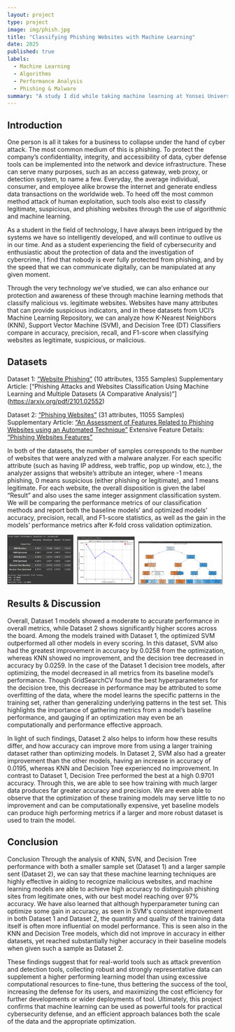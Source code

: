 ```yaml
---
layout: project
type: project
image: img/phish.jpg
title: "Classifying Phishing Websites with Machine Learning"
date: 2025
published: true
labels:
  - Machine Learning
  - Algorithms
  - Performance Analysis
  - Phishing & Malware
summary: "A study I did while taking machine learning at Yonsei University, which compares the performances metrics of models to classify phishing websites when trained with different algorithms."
---
```




## Introduction 
One person is all it takes for a business to collapse under the hand of cyber attack. The most common medium of this is phishing. To protect the company’s confidentiality, integrity, and accessibility of data, cyber defense tools can be implemented into the network and device infrastructure. These can serve many purposes, such as an access gateway, web proxy, or detection system, to name a few. Everyday, the average individual, consumer, and employee alike browse the internet and generate endless data transactions on the worldwide web. To heed off the most common method attack of human exploitation, such tools also exist to classify legitimate, suspicious, and phishing websites through the use of algorithmic and machine learning. 

As a student in the field of technology, I have always been intrigued by the systems we have so intelligently developed, and will continue to outlive us in our time. And as a student experiencing the field of cybersecurity and enthusiastic about the protection of data and the investigation of cybercrime, I find that nobody is ever fully protected from phishing, and by the speed that we can communicate digitally, can be manipulated at any given moment. 

Through the very technology we’ve studied, we can also enhance our protection and awareness of these through machine learning methods that classify malicious vs. legitimate websites. Websites have many attributes that can provide suspicious indicators, and in these datasets from UCI’s Machine Learning Repository, we can analyze how K-Nearest Neighbors (KNN), Support Vector Machine (SVM), and Decision Tree (DT) Classifiers compare in accuracy, precision, recall, and F1-score when classifying websites as legitimate, suspicious, or malicious.

## Datasets
Dataset 1: [“Website Phishing”](https://archive.ics.uci.edu/dataset/379/website+phishing) (10 attributes, 1355 Samples) 
Supplementary Article: [“Phishing Attacks and Websites Classification Using Machine Learning and Multiple Datasets (A Comparative Analysis)”] (https://arxiv.org/pdf/2101.02552)

Dataset 2: [“Phishing Websites”](https://archive.ics.uci.edu/dataset/327/phishing+websites) (31 attributes, 11055 Samples)
Supplementary Article: [“An Assessment of Features Related to Phishing Websites using an Automated Technique”](https://ieeexplore.ieee.org/document/6470857)
Extensive Feature Details: [“Phishing Websites Features”](https://docs.google.com/document/d/18UR797f4JmD1AYxEy-Os7mQvf4jvhKo2/edit)

In both of the datasets, the number of samples corresponds to the number of websites that were analyzed with a malware analyzer. For each specific attribute (such as having IP address, web traffic, pop up window, etc.), the analyzer assigns that website’s attribute an integer, where -1 means phishing, 0 means suspicious (either phishing or legitimate), and 1 means legitimate. For each website, the overall disposition is given the label “Result” and also uses the same integer assignment classification system. We will be comparing the performance metrics of our classification methods and report both the baseline models’ and optimized models’ accuracy, precision, recall, and F1-score statistics, as well as the gain in the models’ performance metrics after K-fold cross validation optimization. 

<div>
  <img class="img-fluid" src="../img/dataset2(1).png" style="display: inline-block; width: 30%; margin-right: 1%;">
  <img class="img-fluid" src="../img/dataset2(2).png" style="display: inline-block; width: 26%; margin-right: 1%;">
  <img class="img-fluid" src="../img/dataset2(3).png" style="display: inline-block; width: 38%;">
</div>

## Results & Discussion
Overall, Dataset 1 models showed a moderate to accurate performance in overall metrics, while Dataset 2 shows significantly higher scores across the board. Among the models trained with Dataset 1, the optimized SVM outperformed all other models in every scoring. In this dataset, SVM also had the greatest improvement in accuracy by 0.0258 from the optimization, whereas KNN showed no improvement, and the decision tree decreased in accuracy by 0.0259. In the case of the Dataset 1 decision tree models, after optimizing, the model decreased in all metrics from its baseline model’s performance. Though GridSearchCV found the best hyperparameters for the decision tree, this decrease in performance may be attributed to some overfitting of the data, where the model learns the specific patterns in the training set, rather than generalizing underlying patterns in the test set. This highlights the importance of gathering metrics from a model’s baseline performance, and gauging if an optimization may even be an computationally and performance effective approach. 

In light of such findings, Dataset 2 also helps to inform how these results differ, and how accuracy can improve more from using a larger training dataset rather than optimizing models. In Dataset 2, SVM also had a greater improvement than the other models, having an increase in accuracy of 0.0195, whereas KNN and Decision Tree experienced no improvement. In contrast to Dataset 1, Decision Tree performed the best at a high 0.9701 accuracy. Through this, we are able to see how training with much larger data produces far greater accuracy and precision. We are even able to observe that the optimization of these training models may serve little to no improvement and can be computationally expensive, yet baseline models can produce high performing metrics if a larger and more robust dataset is used to train the model. 

## Conclusion

Conclusion
Through the analysis of KNN, SVN, and Decision Tree performance with both a smaller sample set (Dataset 1) and a larger sample sent (Dataset 2), we can say that these machine learning techniques are highly effective in aiding to recognize malicious websites, and machine learning models are able to achieve high accuracy to distinguish phishing sites from legitimate ones, with our best model reaching over 97% accuracy. 
We have also learned that although hyperparameter tuning can optimize some gain in accuracy, as seen in SVM's consistent improvement in both Dataset 1 and Dataset 2, the quantity and quality of the training data itself is often more influential on model performance. This is seen also in the KNN and Decision Tree models, which did not improve in accuracy in either datasets, yet reached substantially higher accuracy in their baseline models when given such a sample as Dataset 2. 

These findings suggest that for real-world tools such as attack prevention and detection tools, collecting robust and strongly representative data can supplement a higher performing learning model than using excessive computational resources to fine-tune, thus bettering the success of the tool, increasing the defense for its users, and maximizing the cost efficiency for further developments or wider deployments of tool. Ultimately, this project confirms that machine learning can be used as powerful tools for practical cybersecurity defense, and an efficient approach balances both the scale of the data and the appropriate optimization. 
